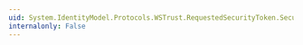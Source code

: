 ```yaml
---
uid: System.IdentityModel.Protocols.WSTrust.RequestedSecurityToken.SecurityTokenXml
internalonly: False
---
```

